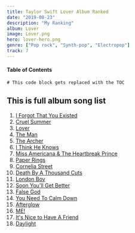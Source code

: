 ```yaml
---
title: Taylor Swift Lover Album Ranked
date: "2019-08-23"
description: "My Ranking"
album: Lover
image: Lover.png
hero: lover-hero.png
genre: ["Pop rock", "Synth-pop", "Electropop"]
track: 7
---
```


#### Table of Contents

```toc
# This code block gets replaced with the TOC
```

## This is full album song list

1. [I Forgot That You Existed](../Song-list/i-forgot-that-you-existed.md)
2. [Cruel Summer](../Song-list/cruel-summer.md)
3. [Lover](../Song-list/lover.md)
4. [The Man](../Song-list/the-man.md)
5. [The Archer](../Song-list/the-archer.md)
6. [I Think He Knows](../Song-list/i-think-he-knows.md)
7. [Miss Americana & The Heartbreak Prince](../Song-list/miss-americana-and-the-heartbreak-prince.md)
8. [Paper Rings](../Song-list/paper-rings.md)
9. [Cornelia Street](../Song-list/cornelia-street.md)
10. [Death By A Thousand Cuts](../Song-list/death-by-a-thousand-cuts.md)
11. [London Boy](../Song-list/london-boy.md)
12. [Soon You'll Get Better](../Song-list/soon-youll-get-better.md)
13. [False God](../Song-list/false-god.md)
14. [You Need To Calm Down](../Song-list/you-need-to-calm-down.md)
15. [Afterglow](../Song-list/afterglow.md)
16. [ME!](../Song-list/me.md)
17. [It's Nice to Have A Friend](../Song-list/its-nice-to-have-a-friend.md)
18. [Daylight](../Song-list/daylight.md)
